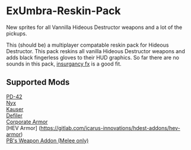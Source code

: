 # ExUmbra-Reskin-Pack
New sprites for all Vannilla Hideous Destructor weapons and a lot of the pickups.

This (should be) a multiplayer compatable reskin pack for Hideous Destructor.
This pack reskins all vanilla Hideous Destructor weapons and adds black fingerless gloves to their HUD graphics.
So far there are no sounds in this pack, [insurgancy fx](https://mega.nz/file/ZL4SAKLI#6J51CXcME_GWVJDYPfeWVMNZGDJhRo5acyIM-PsPhz8) is a good fit.

## Supported Mods
[PD-42](https://gitlab.com/icarus-innovations/hdest-addons/pd-42) <br/>
[Nyx](https://gitlab.com/icarus-innovations/hdest-addons/nyx) <br/>
[Kauser](https://www.mediafire.com/file/3ui139l6nl1sqc6/.355_mauser.zip/file) <br/>
[Defiler](https://gitlab.com/accensi/hd-addons/defiler) <br/>
[Corporate Armor](https://codeberg.org/TwelveEyes/hd_uacarmour/) <br/>
[HEV Armor] (https://gitlab.com/icarus-innovations/hdest-addons/hev-armor) <br/>
[PB's Weapon Addon (Melee only)](https://github.com/Mohl97/PB-Weapon-Addon-Mohl-Edition) <br/>
